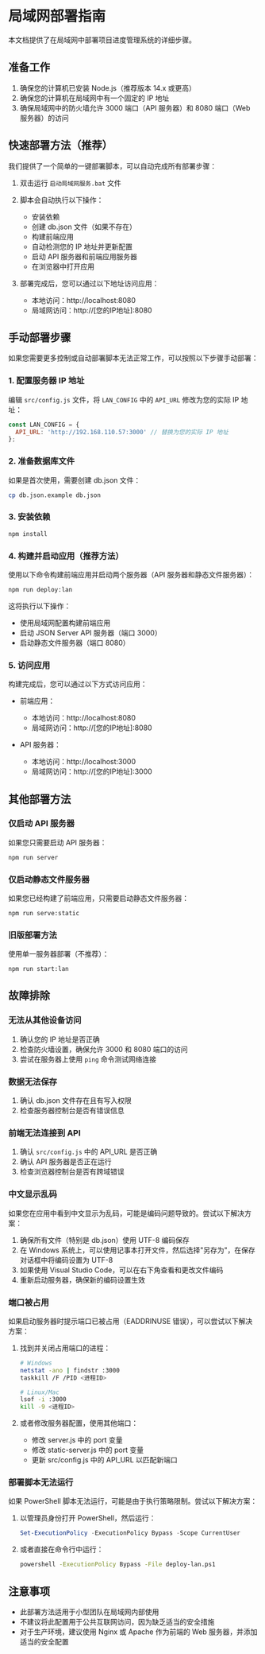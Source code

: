 # 局域网部署指南

本文档提供了在局域网中部署项目进度管理系统的详细步骤。

## 准备工作

1. 确保您的计算机已安装 Node.js（推荐版本 14.x 或更高）
2. 确保您的计算机在局域网中有一个固定的 IP 地址
3. 确保局域网中的防火墙允许 3000 端口（API 服务器）和 8080 端口（Web 服务器）的访问

## 快速部署方法（推荐）

我们提供了一个简单的一键部署脚本，可以自动完成所有部署步骤：

1. 双击运行 `启动局域网服务.bat` 文件
2. 脚本会自动执行以下操作：
   - 安装依赖
   - 创建 db.json 文件（如果不存在）
   - 构建前端应用
   - 自动检测您的 IP 地址并更新配置
   - 启动 API 服务器和前端应用服务器
   - 在浏览器中打开应用

3. 部署完成后，您可以通过以下地址访问应用：
   - 本地访问：http://localhost:8080
   - 局域网访问：http://[您的IP地址]:8080

## 手动部署步骤

如果您需要更多控制或自动部署脚本无法正常工作，可以按照以下步骤手动部署：

### 1. 配置服务器 IP 地址

编辑 `src/config.js` 文件，将 `LAN_CONFIG` 中的 `API_URL` 修改为您的实际 IP 地址：

```javascript
const LAN_CONFIG = {
  API_URL: 'http://192.168.110.57:3000' // 替换为您的实际 IP 地址
};
```

### 2. 准备数据库文件

如果是首次使用，需要创建 db.json 文件：

```bash
cp db.json.example db.json
```

### 3. 安装依赖

```bash
npm install
```

### 4. 构建并启动应用（推荐方法）

使用以下命令构建前端应用并启动两个服务器（API 服务器和静态文件服务器）：

```bash
npm run deploy:lan
```

这将执行以下操作：
- 使用局域网配置构建前端应用
- 启动 JSON Server API 服务器（端口 3000）
- 启动静态文件服务器（端口 8080）

### 5. 访问应用

构建完成后，您可以通过以下方式访问应用：

- 前端应用：
  - 本地访问：http://localhost:8080
  - 局域网访问：http://[您的IP地址]:8080

- API 服务器：
  - 本地访问：http://localhost:3000
  - 局域网访问：http://[您的IP地址]:3000

## 其他部署方法

### 仅启动 API 服务器

如果您只需要启动 API 服务器：

```bash
npm run server
```

### 仅启动静态文件服务器

如果您已经构建了前端应用，只需要启动静态文件服务器：

```bash
npm run serve:static
```

### 旧版部署方法

使用单一服务器部署（不推荐）：

```bash
npm run start:lan
```

## 故障排除

### 无法从其他设备访问

1. 确认您的 IP 地址是否正确
2. 检查防火墙设置，确保允许 3000 和 8080 端口的访问
3. 尝试在服务器上使用 `ping` 命令测试网络连接

### 数据无法保存

1. 确认 db.json 文件存在且有写入权限
2. 检查服务器控制台是否有错误信息

### 前端无法连接到 API

1. 确认 `src/config.js` 中的 API_URL 是否正确
2. 确认 API 服务器是否正在运行
3. 检查浏览器控制台是否有跨域错误

### 中文显示乱码

如果您在应用中看到中文显示为乱码，可能是编码问题导致的。尝试以下解决方案：

1. 确保所有文件（特别是 db.json）使用 UTF-8 编码保存
2. 在 Windows 系统上，可以使用记事本打开文件，然后选择"另存为"，在保存对话框中将编码设置为 UTF-8
3. 如果使用 Visual Studio Code，可以在右下角查看和更改文件编码
4. 重新启动服务器，确保新的编码设置生效

### 端口被占用

如果启动服务器时提示端口已被占用（EADDRINUSE 错误），可以尝试以下解决方案：

1. 找到并关闭占用端口的进程：
   ```bash
   # Windows
   netstat -ano | findstr :3000
   taskkill /F /PID <进程ID>
   
   # Linux/Mac
   lsof -i :3000
   kill -9 <进程ID>
   ```

2. 或者修改服务器配置，使用其他端口：
   - 修改 server.js 中的 port 变量
   - 修改 static-server.js 中的 port 变量
   - 更新 src/config.js 中的 API_URL 以匹配新端口

### 部署脚本无法运行

如果 PowerShell 脚本无法运行，可能是由于执行策略限制。尝试以下解决方案：

1. 以管理员身份打开 PowerShell，然后运行：
   ```powershell
   Set-ExecutionPolicy -ExecutionPolicy Bypass -Scope CurrentUser
   ```

2. 或者直接在命令行中运行：
   ```bash
   powershell -ExecutionPolicy Bypass -File deploy-lan.ps1
   ```

## 注意事项

- 此部署方法适用于小型团队在局域网内部使用
- 不建议将此配置用于公共互联网访问，因为缺乏适当的安全措施
- 对于生产环境，建议使用 Nginx 或 Apache 作为前端的 Web 服务器，并添加适当的安全配置
